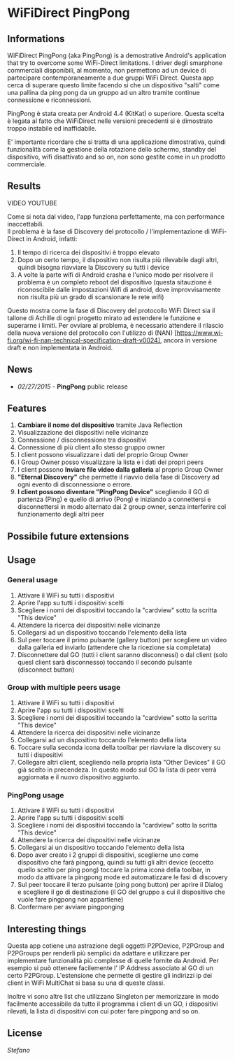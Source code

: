 # WiFiDirect PingPong

## Informations
WiFiDirect PingPong (aka PingPong) is a demostrative Android's application that try to overcome some WiFi-Direct limitations.
I driver degli smarphone commerciali disponibili, al momento, non permettono ad un device di partecipare contemporaneamente a due gruppi WiFi Direct.
Questa app cerca di superare questo limite facendo si che un dispositivo "salti" come una pallina da ping pong da un gruppo ad un altro tramite continue connessione e riconnessioni.

PingPong è stata creata per Android 4.4 (KitKat) o superiore. Questa scelta è legata al fatto che WiFiDirect nelle versioni precedenti si è dimostrato troppo instabile ed inaffidabile.

E' importante ricordare che si tratta di una applicazione dimostrativa, quindi funzionalità come la gestione della rotazione dello schermo, standby del dispositivo, wifi disattivato and so on, non sono gestite come in un prodotto commerciale.

## Results
VIDEO YOUTUBE 

Come si nota dal video, l'app funziona perfettamente, ma con performance inaccettabili.<br/>
Il problema è la fase di Discovery del protocollo / l'implementazione di WiFi-Direct in Android, infatti:<br/>
1. Il tempo di ricerca dei dispositivi è troppo elevato<br/>
2. Dopo un certo tempo, il dispositivo non risulta più rilevabile dagli altri, quindi bisogna riavviare la Discovery su tutti i device<br/>
3. A volte la parte wifi di Android crasha e l'unico modo per risolvere il problema è un completo reboot del dispositivo (questa sitauzione è riconoscibile dalle impostazioni Wifi di android, dove improvvisamente non risulta più un grado di scansionare le rete wifi)

Questo mostra come la fase di Discovery del protocollo WiFi Direct sia il tallone di Achille di ogni progetto mirato ad estendere le funzione e superarne i limiti.
Per ovviare al problema, è necessario attendere il rilascio della nuova versione del protocollo con l'utilizzo di (NAN) [https://www.wi-fi.org/wi-fi-nan-technical-specification-draft-v0024], ancora in versione draft e non implementata in Android.


## News
- *02/27/2015* - **PingPong** public release


## Features
1. **Cambiare il nome del dispositivo** tramite Java Reflection
2. Visualizzazione dei dispositivi nelle vicinanze
3. Connessione / disconnessione tra dispositivi
4. Connessione di più client allo stesso gruppo owner
5. I client possono visualizzare i dati del proprio Group Owner
6. I Group Owner posso visualizzare la lista e i dati dei propri peers
7. I client possono **Inviare file video dalla galleria** al proprio Group Owner
8. **"Eternal Discovery"** che permette il riavvio della fase di Discovery ad ogni evento di disconnessione o errore.
9. **I client possono diventare "PingPong Device"** scegliendo il GO di partenza (Ping) e quello di arrivo (Pong) e iniziando a connettersi e disconnettersi in modo alternato dai 2 group owner, senza interferire col funzionamento degli altri peer

## Possibile future extensions

## Usage

### General usage
1. Attivare il WiFi su tutti i dispositivi
2. Aprire l'app su tutti i dispositivi scelti
3. Scegliere i nomi dei dispositivi toccando la "cardview" sotto la scritta "This device"
2. Attendere la ricerca dei dispositivi nelle vicinanze
3. Collegarsi ad un dispositivo toccando l'elemento della lista
4. Sul peer toccare il primo pulsante (gallery button) per scegliere un video dalla galleria ed inviarlo (attendere che la ricezione sia completata)
5. Disconnettere dal GO (tutti i client saranno disconnessi) o dal client (solo quesl client sarà disconnesso) toccando il secondo pulsante (disconnect button)

### Group with multiple peers usage
1. Attivare il WiFi su tutti i dispositivi
2. Aprire l'app su tutti i dispositivi scelti
3. Scegliere i nomi dei dispositivi toccando la "cardview" sotto la scritta "This device"
2. Attendere la ricerca dei dispositivi nelle vicinanze
3. Collegarsi ad un dispositivo toccando l'elemento della lista
4. Toccare sulla seconda icona della toolbar per riavviare la discovery su tutti i dispositivi
5. Collegare altri client, scegliendo nella propria lista "Other Devices" il GO già scelto in precendeza. In questo modo sul GO la lista di peer verrà aggiornata e il nuovo dispositivo aggiunto.

### PingPong usage
1. Attivare il WiFi su tutti i dispositivi
2. Aprire l'app su tutti i dispositivi scelti
3. Scegliere i nomi dei dispositivi toccando la "cardview" sotto la scritta "This device"
2. Attendere la ricerca dei dispositivi nelle vicinanze
3. Collegarsi ai un dispositivo toccando l'elemento della lista
4. Dopo aver creato i 2 gruppi di dispositivi, sceglierne uno come dispositivo che farà pingpong, quindi su tutti gli altri device (eccetto quello scelto per ping pong) 
toccare la prima icona della toolbar, in modo da attivare la pingpong mode ed automatizzare le fasi di discovery
5. Sul peer toccare il terzo pulsante (ping pong button) per aprire il Dialog e scegliere il go di destinazione (il GO del gruppo a cui il dispositivo che vuole fare pingpong non appartiene)
6. Confermare per avviare pingponging


## Interesting things
Questa app cotiene una astrazione degli oggetti P2PDevice, P2PGroup and P2PGroups per renderli più semplici da adattare e utilizzare per implementare funzionalità più complesse di quelle fornite da Android.
Per esempio si può ottenere facilemente l' IP Address associato al GO di un certo P2PGroup.
L'estensione che permette di gestire gli indirizzi ip dei client in WiFi MultiChat si basa su una di queste classi.

Inoltre vi sono altre list che utilizzano Singleton per memorizzare in modo facilmente accessibile da tutto il programma 
i client di un GO, i dispositivi rilevati, la lista di dispositivi con cui poter fare pingpong and so on.

## License

*Stefano*
